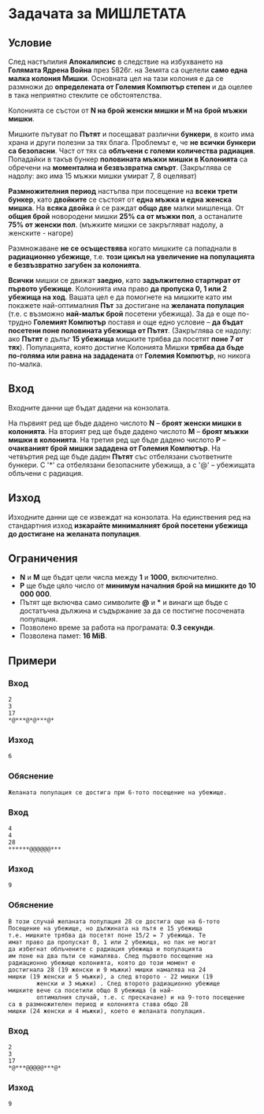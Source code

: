 # Задачата за МИШЛЕТАТА

## Условие

След настъпилия **Апокалипсис** в следствие на избухването на **Голямата Ядрена Война** през 5826г.
на Земята са оцелели **само една малка колония Мишки**. Основната цел на тази колония е да се
размножи до **определената от Големия Компютър степен** и да оцелее в така неприятно стеклите
се обстоятелства.

Колонията се състои от **N на брой женски мишки и M на брой мъжки мишки**.

Мишките пътуват по **Пътят** и посещават различни **бункери**, в които има храна и други полезни за
тях блага. Проблемът е, че **не всички бункери са безопасни**. Част от тях са **облъчени с големи
количества радиация**. Попадайки в такъв бункер **половината мъжки мишки в Kолонията** са
обречени на **моментална и безвъзвратна смърт**. (Закръглява се надолу: ако има 15 мъжки мишки умират 7, 8 оцеляват)

**Размножителния период** настъпва при посещение на **всеки трети бункер**, като **двойките** се
състоят от **една мъжка и една женска мишка**. На **всяка двойка** ѝ се раждат **общо две** малки
мишленца. От **общия брой** новородени мишки **25% са от мъжки пол**, а останалите **75% от женски
пол**. (мъжките мишки се закръгляват надолу, а женските - нагоре)

Размножаване **не се осъществява** когато мишките са попаднали в **радиационно убежище**, т.е.
**този цикъл на увеличение на популацията е безвъзвратно загубен за колонията**.

**Всички** мишки се движат **заедно**, като **задължително стартират от първото убежище**. Колонията
има право **да пропуска 0, 1 или 2 убежища на ход**.
Вашата цел е да помогнете на мишките като им покажете най-оптималния **Път** за достигане на
**желаната популация** (т.е. с възможно **най-малък брой** посетени убежища). За да е още по-трудно
**Големият Компютър** поставя и още едно условие – **да бъдат посетени поне половината убежища
от Пътят**. (Закръглява се надолу: ако **Пътят** е дълъг **15 убежища** мишките трябва да посетят **поне 7 от тях**). Популацията,
която достигне Колонията Мишки **трябва да бъде по-голяма или равна на зададената** от **Големия
Компютър**, но никога по-малка.

## Вход
Входните данни ще бъдат дадени на конзолата.

На първият ред ще бъде дадено числото **N** – **броят женски мишки в колонията**.
На вторият ред ще бъде дадено числото **M** – **броят мъжки мишки в колонията**.
На третия ред ще бъде дадено числото **P** – **очакваният брой мишки зададена от Големия Компютър**.
На четвъртия ред ще бъде даден **Пътят** със отбелязани съответните бункери. С '\*' са отбелязани
безопасните убежища, а с '@' – убежищата облъчени с радиация.

## Изход
Изходните данни ще се извеждат на конзолата.
На единствения ред на стандартния изход **изкарайте минималният брой посетени убежища до
достигане на желаната популация**.

## Ограничения
- **N** и **M** ще бъдат цели числа между **1** и **1000**, включително.
- **P** ще бъде цяло число от **минимум началния брой на мишките до 10 000 000**.
- Пътят ще включва само символите **@** и **&#42;** и винаги ще бъде с достатъчна дължина и съдържание за да се постигне посочената популация.
- Позволено време за работа на програмата: **0.3 секунди**. 
- Позволена памет: **16 MiB**.

## Примери

### Вход
```
2
3
17
*@***@*@***@*
```

### Изход
```
6
```

### Обяснение
```
Желаната популация се достига при 6-тото посещение на убежище.
```

### Вход
```
4
4
28
******@@@@@@***
```

### Изход
```
9
```

### Обяснение
```
В този случай желаната популация 28 се достига още на 6-тото
Посещение на убежище, но дължината на пътя е 15 убежища
т.е. мишките трябва да посетят поне 15/2 = 7 убежища. Те
имат право да пропускат 0, 1 или 2 убежища, но пак не могат
да избегнат облъчените с радиация убежища и популацията
им поне на два пъти се намалява. След първото посещение на
радиационно убежище колонията, която до този момент е
достигнала 28 (19 женски и 9 мъжки) мишки намалява на 24
мишки (19 женски и 5 мъжки), а след второто - 22 мишки (19
		женски и 3 мъжки) . След второто радиационно убежище
мишките вече са посетили общо 8 убежища (в най-
		оптималния случай, т.е. с прескачане) и на 9-тото посещение
са в размножителен период и колонията става общо 28
мишки (24 женски и 4 мъжки), което е желаната популация.
```

### Вход
```
2
3
17
*@***@@@@@***@*
```

### Изход
```
9
```
